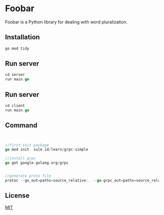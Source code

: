 # Foobar

Foobar is a Python library for dealing with word pluralization.

## Installation


```bash
go mod tidy
```

## Run server 

```go
cd server
run main.go

```

## Run server 

```go
cd client
run main.go
```

## Command
 ```go


//first init package
go mod init  sule.id/learn/grpc-simple

//install grpc
go get google.golang.org/grpc 


//generate proto file
protoc --go_out=paths=source_relative:. --go-grpc_out=paths=source_relative:. student/student.proto

```


## License
[MIT](https://choosealicense.com/licenses/mit/)